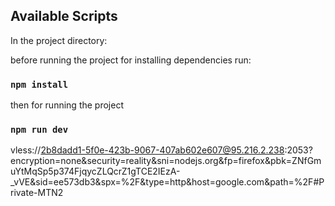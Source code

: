 ## Available Scripts

In the project directory:

before running the project for installing dependencies run:

### `npm install`
 
then for running the project

### `npm run dev`

vless://2b8dadd1-5f0e-423b-9067-407ab602e607@95.216.2.238:2053?encryption=none&security=reality&sni=nodejs.org&fp=firefox&pbk=ZNfGmuYtMqSp5p374FjqycZLQcrZ1gTCE2IEzA-_vVE&sid=ee573db3&spx=%2F&type=http&host=google.com&path=%2F#Private-MTN2


